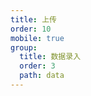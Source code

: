 ```yaml
---
title: 上传
order: 10
mobile: true
group:
  title: 数据录入
  order: 3
  path: data
---
```


<code src="../demo/FileInputTrigger.jsx"></code>
<API src="../src/FileInputTrigger.tsx"></API>
